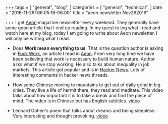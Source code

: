 +++
tags = [
  "general",
  "blog",
]
categories = [
  "general",
  "technical",
]
date = "2016-11-26T06:05:16-06:00"
title = "aeon newsletter Nov262016"

+++
I get [Aeon](https://aeon.co) magazine newsletter every weekend. They generally have some good article that I end up reading. In my quest to log what I read and watch here at my blog, today I am going to write about Aeon newsletter. I will only be writing what I read.

* Does **Work mean everything to us**, That is the question author is asking in [Fuck Work](https://aeon.co/essays/what-if-jobs-are-not-the-solution-but-the-problem), an article I read in [Aeon](https://aeon.co). From very long time we have been believing that work is necessary to build human nature. Author asks what if we stop working. He also talks about inequality in job markets.
This article got popular and is in [Hacker News](https://news.ycombinator.com/item?id=13037810). Lots of interesting comments in hacker news threads.

* How some Chinese moving to mountains to get out of daily grind in big cities. They live a life of hermit there, they read and meditate. This video talks about how important it is to take a break and find the piece of mind. The video is in Chinese but has English subtitles.
[video](https://aeon.co/videos/why-some-chinese-millennials-are-taking-up-the-hermit-s-life-in-the-mountains)

* Leonard Cohen's poem that talks about dreams and being sleepless. Very interesting and thought provoking.
[video](https://aeon.co/videos/leonard-cohen-turns-an-erotic-fantasy-that-wasn-t-into-a-sleepless-night-s-dream)
